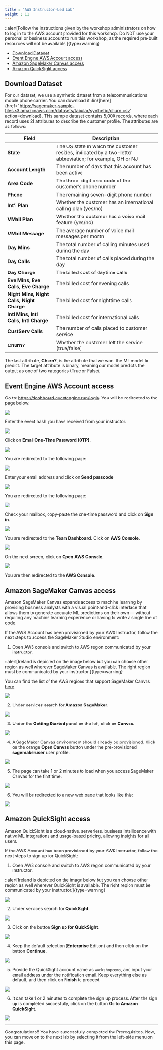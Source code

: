 ```yaml
---
title : "AWS Instructor-Led Lab"
weight : 11
---
```


::alert[Follow the instructions given by the workshop administrators on how to log in to the AWS account provided for this workshop. Do NOT use your personal or business account to run this workshop, as the required pre-built resources will not be available.]{type=warning}

- [Download Dataset](#download-dataset)
- [Event Engine AWS Account access](#event-engine-aws-account-access)
- [Amazon SageMaker Canvas access](#amazon-sagemaker-canvas-access)
- [Amazon QuickSight access](#amazon-quicksight-access)

## Download Dataset

For our dataset, we use a synthetic dataset from a telecommunications mobile phone carrier. You can download it :link[here]{href="https://sagemaker-sample-files.s3.amazonaws.com/datasets/tabular/synthetic/churn.csv" action=download}. This sample dataset contains 5,000 records, where each record uses 21 attributes to describe the customer profile. The attributes are as follows:

| Field      | Description |
| ----------- | ----------- |
| **State**      | The US state in which the customer resides, indicated by a two-letter abbreviation; for example, OH or NJ     |
| **Account Length**  | The number of days that this account has been active        |
| **Area Code** | The three-digit area code of the customer’s phone number        |
| **Phone** | The remaining seven-digit phone number       |
| **Int’l Plan** | Whether the customer has an international calling plan (yes/no)       |
| **VMail Plan** | Whether the customer has a voice mail feature (yes/no)       |
| **VMail Message** | The average number of voice mail messages per month       |
| **Day Mins** | The total number of calling minutes used during the day       |
| **Day Calls** | The total number of calls placed during the day       |
| **Day Charge** | The billed cost of daytime calls       |
| **Eve Mins, Eve Calls, Eve Charge** | The billed cost for evening calls       |
| **Night Mins, Night Calls, Night Charge** | The billed cost for nighttime calls       |
| **Intl Mins, Intl Calls, Intl Charge** | The billed cost for international calls       |
| **CustServ Calls** | The number of calls placed to customer service       |
| **Churn?** | Whether the customer left the service (true/false)       |

The last attribute, **Churn?**, is the attribute that we want the ML model to predict. The target attribute is binary, meaning our model predicts the output as one of two categories (True or False).


## Event Engine AWS Account access

Go to: https://dashboard.eventengine.run/login. You will be redirected to the page below. 

![](/static/prerequisites/image43.png)

Enter the event hash you have received from your instructor.

![](/static/prerequisites/image44.png)

Click on **Email One-Time Password (OTP)**.

![](/static/prerequisites/image45.png)

You are redirected to the following page:

![](/static/prerequisites/image46.png)

Enter your email address and click on **Send passcode**.

![](/static/prerequisites/image47.png)

You are redirected to the following page:

![](/static/prerequisites/image48.png)

Check your mailbox, copy-paste the one-time password and click on **Sign in**.

![](/static/prerequisites/image49.png)

You are redirected to the **Team Dashboard**. Click on **AWS Console**.

![](/static/prerequisites/image50.png)

On the next screen, click on **Open AWS Console**.

![](/static/prerequisites/image51.png)

You are then redirected to the **AWS Console**.


## Amazon SageMaker Canvas access

Amazon SageMaker Canvas expands access to machine learning by providing business analysts with a visual point-and-click interface that allows them to generate accurate ML predictions on their own — without requiring any machine learning experience or having to write a single line of code.

If the AWS Account has been provisioned by your AWS Instructor, follow the next steps to access the SageMaker Studio environment:

1.  Open AWS console and switch to AWS region communicated by your instructor.

::alert[Ireland is depicted on the image below but you can choose other region as well wherever SageMaker Canvas is available. The right region must be communicated by your instructor.]{type=warning}

You can find the list of the AWS regions that support SageMaker Canvas [here](https://docs.aws.amazon.com/sagemaker/latest/dg/canvas.html).

![](/static/prerequisites/image22.png)

2.  Under services search for **Amazon SageMaker**.

![](/static/prerequisites/image23.png)

3.  Under the **Getting Started** panel on the left, click on **Canvas**.

![](/static/prerequisites/image41-v2.png)

4.	A SageMaker Canvas environment should already be provisioned. Click on the orange **Open Canvas** button under the pre-provisioned **sagemakeruser** user profile.

![](/static/prerequisites/image42-v2.png)

5.	The page can take 1 or 2 minutes to load when you access SageMaker Canvas for the first time.

![](/static/prerequisites/image30.png)

6.	You will be redirected to a new web page that looks like this:

![](/static/prerequisites/image31.png)

## Amazon QuickSight access

Amazon QuickSight is a cloud-native, serverless, business intelligence with native ML integrations and usage-based pricing, allowing insights for all users.

If the AWS Account has been provisioned by your AWS Instructor, follow the next steps to sign up for QuickSight:

1.  Open AWS console and switch to AWS region communicated by your instructor.

::alert[Ireland is depicted on the image below but you can choose other region as well wherever QuickSight is available. The right region must be communicated by your instructor.]{type=warning}

![](/static/prerequisites/image22.png)

2.  Under services search for **QuickSight**.

![](/static/prerequisites/quicksight-01.png)

3.  Click on the button **Sign up for QuickSight**.

![](/static/prerequisites/quicksight-02.png)

4.	Keep the default selection (**Enterprise** Edition) and then click on the button **Continue**.

![](/static/prerequisites/quicksight-03.png)

5.	Provide the QuickSight account name as `workshopdemo`, and input your email address under the notification email. Keep everything else as default, and then click on **Finish** to proceed.

![](/static/prerequisites/quicksight-04.png)

6.	It can take 1 or 2 minutes to complete the sign up process. After the sign up is completed succesfully, click on the button **Go to Amazon QuickSight**.

![](/static/prerequisites/quicksight-05.png)

-----

Congratulations\!\! You have successfully completed the Prerequisites. Now, you can move on to the next lab by selecting it from the left-side menu on this page.
